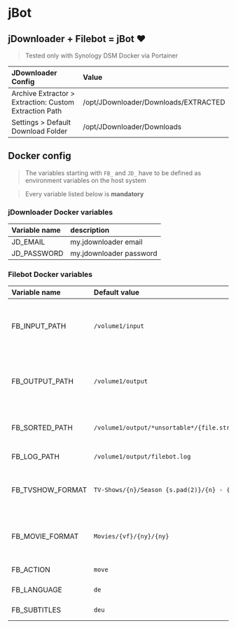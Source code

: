 # jBot

## jDownloader + Filebot = jBot ❤️ 


> Tested only with Synology DSM Docker via Portainer


| JDownloader Config                                      | Value                                 |
|:-                                                       |:-                                     |
| Archive Extractor > Extraction: Custom Extraction Path  | /opt/JDownloader/Downloads/EXTRACTED  |
| Settings > Default Download Folder                      | /opt/JDownloader/Downloads            |

## Docker config
> The variables starting with `FB_` and `JD_` have to be defined as environment variables on the host system

> Every variable listed below is __mandatory__

### jDownloader Docker variables
| Variable name   | description             |
| :-              | :-                      |
| JD_EMAIL        | my.jdownloader email    |
| JD_PASSWORD     | my.jdownloader password |

### Filebot Docker variables
| Variable name     | Default value                                           | description |
| :-                | :-                                                      | :-          |
| FB_INPUT_PATH     | `/volume1/input`                                        | Download folder (has to match with the volume definitions) |
| FB_OUTPUT_PATH    | `/volume1/output`                                       | Video folder (has to match with the volume definitions) |
| FB_SORTED_PATH    | `/volume1/output/*unsortable*/{file.structurePathTail}` | Folder for not sortable files |
| FB_LOG_PATH       | `/volume1/output/filebot.log`                           | Path to log file |
| FB_TVSHOW_FORMAT  | `TV-Shows/{n}/Season {s.pad(2)}/{n} - {s00e00} - {t}`   | How to format TV-Shows. [More details](https://www.filebot.net/cli.html) |
| FB_MOVIE_FORMAT   | `Movies/{vf}/{ny}/{ny}`                                 | How to format Movies. [More details](https://www.filebot.net/cli.html) |
| FB_ACTION         | `move`                                                  | rename action |
| FB_LANGUAGE       | `de`                                                    | language code |
| FB_SUBTITLES      | `deu`                                                   | subtitle language |